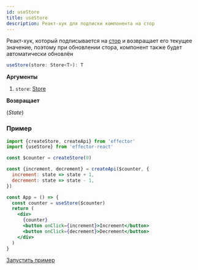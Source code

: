 ```yaml
---
id: useStore
title: useStore
description: Реакт-хук для подписки компонента на стор
---
```


Реакт-хук, который подписывается на [стор](../effector/Store.md) и возвращает его текущее значение, поэтому при обновлении стора, компонент также будет автоматически обновлён

```ts
useStore(store: Store<T>): T
```

**Аргументы**

1. `store`: [Store](../effector/Store.md)

**Возвращает**

(_State_)

### Пример

```jsx
import {createStore, createApi} from 'effector'
import {useStore} from 'effector-react'

const $counter = createStore(0)

const {increment, decrement} = createApi($counter, {
  increment: state => state + 1,
  decrement: state => state - 1,
})

const App = () => {
  const counter = useStore($counter)
  return (
    <div>
      {counter}
      <button onClick={increment}>Increment</button>
      <button onClick={decrement}>Decrement</button>
    </div>
  )
}
```

[Запустить пример](https://share.effector.dev/DHzp3z4r)
